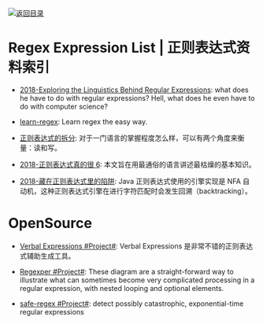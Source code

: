 [![返回目录](https://user-images.githubusercontent.com/5803001/38079637-ff0abcf0-3371-11e8-9b76-ad651620afc7.jpg)](https://github.com/wxyyxc1992/Awesome-Lists)

# Regex Expression List | 正则表达式资料索引

- [2018-Exploring the Linguistics Behind Regular Expressions](https://parg.co/UWP): what does he have to do with regular expressions? Hell, what does he even have to do with computer science?

- [learn-regex](https://github.com/zeeshanu/learn-regex): Learn regex the easy way.

- [正则表达式的拆分](https://zhuanlan.zhihu.com/p/27526085): 对于一门语言的掌握程度怎么样，可以有两个角度来衡量：读和写。

- [2018-正则表达式真的很 6](https://mp.weixin.qq.com/s/CBexZfG1DHYji_Pk6Zo38w): 本文旨在用最通俗的语言讲述最枯燥的基本知识。

- [2018-藏在正则表达式里的陷阱](https://zhuanlan.zhihu.com/p/38278481): Java 正则表达式使用的引擎实现是 NFA 自动机，这种正则表达式引擎在进行字符匹配时会发生回溯（backtracking）。

# OpenSource

- [Verbal Expressions #Project#](https://github.com/VerbalExpressions): Verbal Expressions 是非常不错的正则表达式辅助生成工具。

- [Regexper #Project#](https://regexper.com/): These diagram are a straight-forward way to illustrate what can sometimes become very complicated processing in a regular expression, with nested looping and optional elements.

- [safe-regex #Project#](https://github.com/substack/safe-regex): detect possibly catastrophic, exponential-time regular expressions
